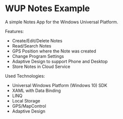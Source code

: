 # WUP Notes Example
A simple Notes App for the Windows Universal Platform.

Features:
- Create/Edit/Delete Notes
- Read/Search Notes
- GPS Position where the Note was created
- Change Program Settings
- Adaptive Design to support Phone and Desktop
- Store Notes in Cloud Service

Used Technologies:
- Universal Windows Platform (Windows 10) SDK
- XAML with Data Binding
- LINQ
- Local Storage
- GPS/MapControl
- Adaptive Design
